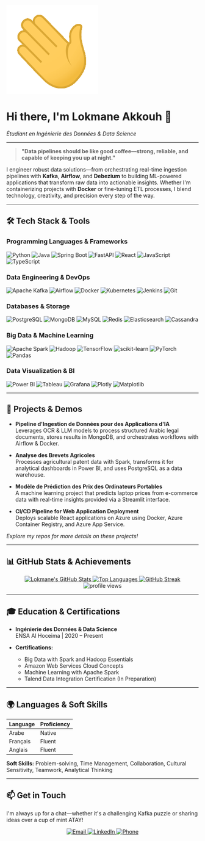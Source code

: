 <!-- Banner -->
![Banner](https://raw.githubusercontent.com/ABSphreak/ABSphreak/master/gifs/Hi.gif)

# Hi there, I'm **Lokmane Akkouh** 👋  
*Étudiant en Ingénierie des Données & Data Science*

---

> **"Data pipelines should be like good coffee—strong, reliable, and capable of keeping you up at night."**

I engineer robust data solutions—from orchestrating real-time ingestion pipelines with **Kafka**, **Airflow**, and **Debezium** to building ML-powered applications that transform raw data into actionable insights. Whether I'm containerizing projects with **Docker** or fine-tuning ETL processes, I blend technology, creativity, and precision every step of the way.

---

## 🛠️ Tech Stack & Tools

### Programming Languages & Frameworks
<p>
  <img alt="Python" src="https://img.shields.io/badge/Python-3776AB?style=flat-square&logo=python&logoColor=white" height="28" />
  <img alt="Java" src="https://img.shields.io/badge/Java-007396?style=flat-square&logo=java&logoColor=white" height="28" />
  <img alt="Spring Boot" src="https://img.shields.io/badge/Spring%20Boot-6DB33F?style=flat-square&logo=spring-boot&logoColor=white" height="28" />
  <img alt="FastAPI" src="https://img.shields.io/badge/FastAPI-009688?style=flat-square&logo=fastapi&logoColor=white" height="28" />
  <img alt="React" src="https://img.shields.io/badge/React-20232A?style=flat-square&logo=react&logoColor=61DAFB" height="28" />
  <img alt="JavaScript" src="https://img.shields.io/badge/JavaScript-F7DF1E?style=flat-square&logo=javascript&logoColor=black" height="28" />
  <img alt="TypeScript" src="https://img.shields.io/badge/TypeScript-007ACC?style=flat-square&logo=typescript&logoColor=white" height="28" />
</p>

### Data Engineering & DevOps
<p>
  <img alt="Apache Kafka" src="https://img.shields.io/badge/Apache%20Kafka-231F20?style=flat-square&logo=apachekafka&logoColor=white" height="28" />
  <img alt="Airflow" src="https://img.shields.io/badge/Airflow-017CEE?style=flat-square&logo=apacheairflow&logoColor=white" height="28" />
  <img alt="Docker" src="https://img.shields.io/badge/Docker-2496ED?style=flat-square&logo=docker&logoColor=white" height="28" />
  <img alt="Kubernetes" src="https://img.shields.io/badge/Kubernetes-326CE5?style=flat-square&logo=kubernetes&logoColor=white" height="28" />
  <img alt="Jenkins" src="https://img.shields.io/badge/Jenkins-D24939?style=flat-square&logo=jenkins&logoColor=white" height="28" />
  <img alt="Git" src="https://img.shields.io/badge/Git-F05032?style=flat-square&logo=git&logoColor=white" height="28" />
</p>

### Databases & Storage
<p>
  <img alt="PostgreSQL" src="https://img.shields.io/badge/PostgreSQL-336791?style=flat-square&logo=postgresql&logoColor=white" height="28" />
  <img alt="MongoDB" src="https://img.shields.io/badge/MongoDB-47A248?style=flat-square&logo=mongodb&logoColor=white" height="28" />
  <img alt="MySQL" src="https://img.shields.io/badge/MySQL-4479A1?style=flat-square&logo=mysql&logoColor=white" height="28" />
  <img alt="Redis" src="https://img.shields.io/badge/Redis-DC382D?style=flat-square&logo=redis&logoColor=white" height="28" />
  <img alt="Elasticsearch" src="https://img.shields.io/badge/Elasticsearch-005571?style=flat-square&logo=elasticsearch&logoColor=white" height="28" />
  <img alt="Cassandra" src="https://img.shields.io/badge/Cassandra-1287B1?style=flat-square&logo=apache-cassandra&logoColor=white" height="28" />
</p>

### Big Data & Machine Learning
<p>
  <img alt="Apache Spark" src="https://img.shields.io/badge/Apache%20Spark-E25A1C?style=flat-square&logo=apache-spark&logoColor=white" height="28" />
  <img alt="Hadoop" src="https://img.shields.io/badge/Hadoop-66CCFF?style=flat-square&logo=apachehadoop&logoColor=white" height="28" />
  <img alt="TensorFlow" src="https://img.shields.io/badge/TensorFlow-FF6F00?style=flat-square&logo=tensorflow&logoColor=white" height="28" />
  <img alt="scikit-learn" src="https://img.shields.io/badge/scikit_learn-F7931E?style=flat-square&logo=scikit-learn&logoColor=white" height="28" />
  <img alt="PyTorch" src="https://img.shields.io/badge/PyTorch-EE4C2C?style=flat-square&logo=pytorch&logoColor=white" height="28" />
  <img alt="Pandas" src="https://img.shields.io/badge/Pandas-150458?style=flat-square&logo=pandas&logoColor=white" height="28" />
</p>

### Data Visualization & BI
<p>
  <img alt="Power BI" src="https://img.shields.io/badge/Power_BI-F2C811?style=flat-square&logo=powerbi&logoColor=black" height="28" />
  <img alt="Tableau" src="https://img.shields.io/badge/Tableau-E97627?style=flat-square&logo=tableau&logoColor=white" height="28" />
  <img alt="Grafana" src="https://img.shields.io/badge/Grafana-F46800?style=flat-square&logo=grafana&logoColor=white" height="28" />
  <img alt="Plotly" src="https://img.shields.io/badge/Plotly-3F4F75?style=flat-square&logo=plotly&logoColor=white" height="28" />
  <img alt="Matplotlib" src="https://img.shields.io/badge/Matplotlib-11557c?style=flat-square" height="28" />
</p>

---

## 🚀 Projects & Demos

- **Pipeline d'Ingestion de Données pour des Applications d'IA**  
  Leverages OCR & LLM models to process structured Arabic legal documents, stores results in MongoDB, and orchestrates workflows with Airflow & Docker.

- **Analyse des Brevets Agricoles**  
  Processes agricultural patent data with Spark, transforms it for analytical dashboards in Power BI, and uses PostgreSQL as a data warehouse.

- **Modèle de Prédiction des Prix des Ordinateurs Portables**  
  A machine learning project that predicts laptop prices from e-commerce data with real-time insights provided via a Streamlit interface.

- **CI/CD Pipeline for Web Application Deployment**  
  Deploys scalable React applications on Azure using Docker, Azure Container Registry, and Azure App Service.

*Explore my repos for more details on these projects!*

---

## 📊 GitHub Stats & Achievements

<div align="center">
  <!-- GitHub Stats Card -->
  <a href="https://github.com/lokmane101">
    <img src="https://github-readme-stats.vercel.app/api?username=lokmane101&show_icons=true&theme=radical" alt="Lokmane's GitHub Stats" />
  </a>
  
  <!-- Top Languages Card -->
  <a href="https://github.com/lokmane101">
    <img src="https://github-readme-stats.vercel.app/api/top-langs/?username=lokmane101&layout=compact&theme=radical" alt="Top Languages" />
  </a>
  
  <!-- GitHub Streak -->
  <a href="https://github.com/lokmane101">
    <img src="https://streak-stats.demolab.com/?user=lokmane101&theme=radical" alt="GitHub Streak" />
  </a>
</div>

<div align="center">
  <img src="https://komarev.com/ghpvc/?username=lokmane101&style=flat-square&color=blue" alt="profile views" />
</div>

---

## 🎓 Education & Certifications

- **Ingénierie des Données & Data Science**  
  ENSA Al Hoceima | 2020 – Present

- **Certifications:**  
  - Big Data with Spark and Hadoop Essentials  
  - Amazon Web Services Cloud Concepts  
  - Machine Learning with Apache Spark  
  - Talend Data Integration Certification (In Preparation)

---

## 🌍 Languages & Soft Skills

| **Language** | **Proficiency** |
| ------------ | --------------- |
| Arabe        | Native          |
| Français     | Fluent          |
| Anglais      | Fluent          |

**Soft Skills:** Problem-solving, Time Management, Collaboration, Cultural Sensitivity, Teamwork, Analytical Thinking

---

## 📫 Get in Touch

I'm always up for a chat—whether it's a challenging Kafka puzzle or sharing ideas over a cup of mint ATAY!

<p align="center">
  <a href="mailto:lokmaneakkouh10@gmail.com">
    <img src="https://img.shields.io/badge/Email-lokmaneakkouh10%40gmail.com-D14836?style=for-the-badge&logo=gmail&logoColor=white" alt="Email" />
  </a>
  <a href="https://linkedin.com/in/lokmane-akkouh">
    <img src="https://img.shields.io/badge/LinkedIn-Connect-0077B5?style=for-the-badge&logo=linkedin&logoColor=white" alt="LinkedIn" />
  </a>
  <a href="tel:+212642609327">
    <img src="https://img.shields.io/badge/Phone-%2B212%20642609327-green?style=for-the-badge&logo=phone&logoColor=white" alt="Phone" />
  </a>
</p>
